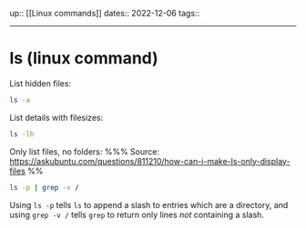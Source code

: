 up:: [[Linux commands]]
dates:: 2022-12-06
tags:: 

---

# ls (linux command)

List hidden files:
```bash
ls -a
```

List details with filesizes:
```bash
ls -lh
```

Only list files, no folders:
%%% Source: https://askubuntu.com/questions/811210/how-can-i-make-ls-only-display-files %%
```bash
ls -p | grep -v /
```
Using `ls -p` tells `ls` to append a slash to entries which are a directory, and using `grep -v /` tells `grep` to return only lines *not* containing a slash.